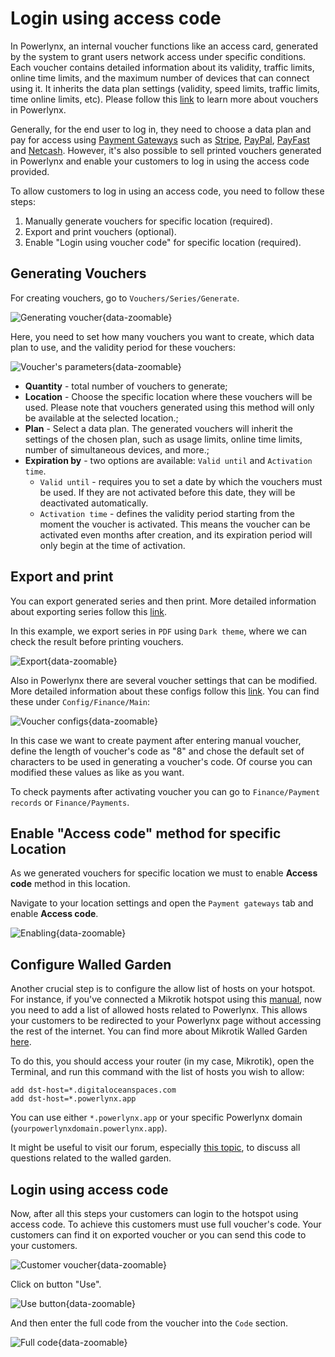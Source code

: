 # Login using access code

In Powerlynx, an internal voucher functions like an access card, generated by the system to grant users network access under specific conditions. Each voucher contains detailed information about its validity, traffic limits, online time limits, and the maximum number of devices that can connect using it. It inherits the data plan settings (validity, speed limits, traffic limits, time online limits, etc). Please follow this [link](https://docs.powerlynx.app/system/vouchers.html) to learn more about vouchers in Powerlynx. 

Generally, for the end user to log in, they need to choose a data plan and pay for access using [Payment Gateways](https://docs.powerlynx.app/finance/main.html) such as [Stripe](https://docs.powerlynx.app/finance/stripe.html), [PayPal](https://docs.powerlynx.app/finance/paypal.html), [PayFast](https://docs.powerlynx.app/finance/payfast.html) and [Netcash](https://docs.powerlynx.app/finance/netcash.html). However, it's also possible to sell printed vouchers generated in Powerlynx and enable your customers to log in using the access code provided.

To allow customers to log in using an access code, you need to follow these steps:

  1. Manually generate vouchers for specific location (required).
  2. Export and print vouchers (optional).
  3. Enable "Login using voucher code" for specific location (required).

## Generating Vouchers

For creating vouchers, go to `Vouchers/Series/Generate`. 

![Generating voucher](images/generating_voucher_serie.png){data-zoomable}

Here, you need to set how many vouchers you want to create, which data plan to use, and the validity period for these vouchers:

![Voucher's parameters](images/serie_parameters.png){data-zoomable}

* **Quantity**        - total number of vouchers to generate;
* **Location**        - Choose the specific location where these vouchers will be used. Please note that vouchers generated using this method will only be available at the selected location.; 
* **Plan**            - Select a data plan. The generated vouchers will inherit the settings of the chosen plan, such as usage limits, online time limits, number of simultaneous devices, and more.; 
* **Expiration by**   - two options are available: `Valid until` and `Activation time`. 
  * `Valid until` - requires you to set a date by which the vouchers must be used. If they are not activated before this date, they will be deactivated automatically. 
  * `Activation time` - defines the validity period starting from the moment the voucher is activated. This means the voucher can be activated even months after creation, and its expiration period will only begin at the time of activation.

## Export and print

You can export generated series and then print. More detailed information about exporting series follow this [link](https://docs.powerlynx.app/system/vouchers.html#vouchers-export).

In this example, we export series in `PDF` using `Dark theme`, where we can check the result before printing vouchers.

![Export](images/export.jpg){data-zoomable}

Also in Powerlynx there are several voucher settings that can be modified. More detailed information about these configs follow this [link](https://docs.powerlynx.app/system/vouchers.html#voucher-settings). You can find these under `Config/Finance/Main`:

![Voucher configs](images/voucher_config.jpg){data-zoomable}

In this case we want to create payment after entering manual voucher, define the length of voucher's code as "8" and chose the default set of characters to be used in generating a voucher's code. Of course you can modified these values as like as you want. 

To check payments after activating voucher you can go to `Finance/Payment records` or `Finance/Payments`.

## Enable "Access code" method for specific Location

As we generated vouchers for specific location we must to enable **Access code** method in this location.

Navigate to your location settings and open the `Payment gateways` tab and enable **Access code**.

![Enabling](images/enable_access_code_feature.png){data-zoomable}

## Configure Walled Garden

Another crucial step is to configure the allow list of hosts on your hotspot. For instance, if you've connected a Mikrotik hotspot using this [manual](https://docs.powerlynx.app/networking/mikrotik.html), now you need to add a list of allowed hosts related to Powerlynx. This allows your customers to be redirected to your Powerlynx page without accessing the rest of the internet. You can find more about Mikrotik Walled Garden [here](https://wiki.mikrotik.com/wiki/Manual:IP/Hotspot/Walled_Garden).

To do this, you should access your router (in my case, Mikrotik), open the Terminal, and run this command with the list of hosts you wish to allow:

```
add dst-host=*.digitaloceanspaces.com
add dst-host=*.powerlynx.app
```

You can use either `*.powerlynx.app` or your specific Powerlynx domain (`yourpowerlynxdomain.powerlynx.app`).

It might be useful to visit our forum, especially [this topic](https://forum.powerlynx.app/t/mikrotik-walled-garden/19), to discuss all questions related to the walled garden.

## Login using access code

Now, after all this steps your customers can login to the hotspot using access code. To achieve this customers must use full voucher's code. Your customers can find it on exported voucher or you can send this code to your customers.

![Customer voucher](images/customer_voucher.jpg){data-zoomable}

Click on button "Use".

![Use button](images/use_access_code_sp.png){data-zoomable}

And then enter the full code from the voucher into the `Code` section.

![Full code](images/use_access_code_sp2.png){data-zoomable}